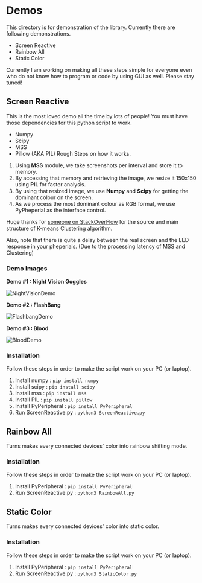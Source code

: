 # Demos
This directory is for demonstration of the library. Currently there are following demonstrations.
- Screen Reactive
- Rainbow All
- Static Color

Currently I am working on making all these steps simple for everyone even who do not know how to program or code by using GUI as well. Please stay tuned!

## Screen Reactive
This is the most loved demo all the time by lots of people! You must have those dependencies for this python script to work.

 - Numpy
 - Scipy
 - MSS
 - Pillow (AKA PIL)
Rough Steps on how it works.
1. Using **MSS** module, we take screenshots per interval and store it to memory.
2. By accessing that memory and retrieving the image, we resize it 150x150 using **PIL** for faster analysis.
3. By using that resized image, we use **Numpy** and **Scipy** for getting the dominant colour on the screen.
4. As we process the most dominant colour as RGB format, we use PyPheperial as the interface control.

Huge thanks for [someone on StackOverFlow](https://stackoverflow.com/questions/3241929/python-find-dominant-most-common-color-in-an-image) for the source and main structure of K-means Clustering algorithm.

Also, note that there is quite a delay between the real screen and the LED response in your pheperials. (Due to the processing latency of MSS and Clustering)

### Demo Images
**Demo #1 : Night Vision Goggles** 

![NightVisionDemo](https://github.com/gooday2die/PyPheperial/blob/master/Pics/demo1.gif?raw=true)


**Demo #2 : FlashBang**  

![FlashbangDemo](https://github.com/gooday2die/PyPheperial/blob/master/Pics/demo2.gif?raw=true)


**Demo #3 : Blood** 

![BloodDemo](https://github.com/gooday2die/PyPheperial/blob/master/Pics/demo3.gif?raw=true)


### Installation
Follow these steps in order to make the script work on your PC (or laptop).
 1. Install numpy : `pip install numpy`
 2. Install scipy : `pip install scipy`
 3. Install mss : `pip install mss`
 4. Install PIL : `pip install pillow`
 5. Install PyPeripheral : `pip install PyPeripheral`
 6. Run ScreenReactive.py : `python3 ScreenReactive.py`
## Rainbow All
Turns makes every connected devices' color into rainbow shifting mode.
### Installation
Follow these steps in order to make the script work on your PC (or laptop).
 1. Install PyPeripheral : `pip install PyPeripheral`
 2. Run ScreenReactive.py : `python3 RainbowAll.py`

## Static Color
Turns makes every connected devices' color into static color.
### Installation
Follow these steps in order to make the script work on your PC (or laptop).
 1. Install PyPeripheral : `pip install PyPeripheral`
 2. Run ScreenReactive.py : `python3 StaticColor.py`